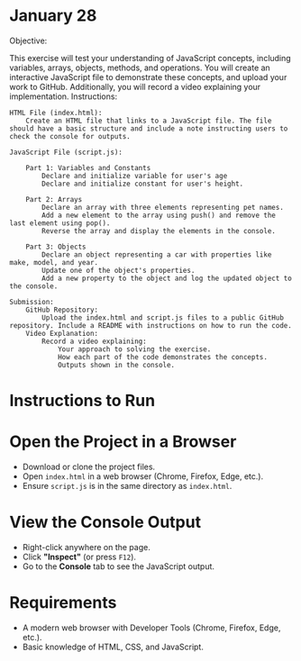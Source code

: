 
# January 28

Objective:

This exercise will test your understanding of JavaScript concepts, including variables, arrays, objects, methods, and operations. You will create an interactive JavaScript file to demonstrate these concepts, and upload your work to GitHub. Additionally, you will record a video explaining your implementation.
Instructions:

    HTML File (index.html):
        Create an HTML file that links to a JavaScript file. The file should have a basic structure and include a note instructing users to check the console for outputs.

    JavaScript File (script.js):

        Part 1: Variables and Constants
            Declare and initialize variable for user's age
            Declare and initialize constant for user's height.

        Part 2: Arrays
            Declare an array with three elements representing pet names.
            Add a new element to the array using push() and remove the last element using pop().
            Reverse the array and display the elements in the console.

        Part 3: Objects
            Declare an object representing a car with properties like make, model, and year.
            Update one of the object's properties.
            Add a new property to the object and log the updated object to the console.

    Submission:
        GitHub Repository:
            Upload the index.html and script.js files to a public GitHub repository. Include a README with instructions on how to run the code.
        Video Explanation:
            Record a video explaining:
                Your approach to solving the exercise.
                How each part of the code demonstrates the concepts.
                Outputs shown in the console.
# Instructions to Run

# Open the Project in a Browser
- Download or clone the project files.
- Open `index.html` in a web browser (Chrome, Firefox, Edge, etc.).
- Ensure `script.js` is in the same directory as `index.html`.

# View the Console Output
- Right-click anywhere on the page.
- Click **"Inspect"** (or press `F12`).
- Go to the **Console** tab to see the JavaScript output.

# Requirements
- A modern web browser with Developer Tools (Chrome, Firefox, Edge, etc.).
- Basic knowledge of HTML, CSS, and JavaScript.
